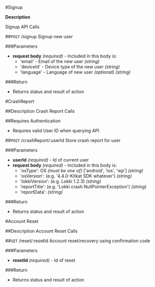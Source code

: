 #Signup

**Description**

Signup API Calls


##`POST` /signup
Signup new user

###Parameters
- **request body** _(required)_ - Included in this body is:
	- 'email' - Email of the new user _(string)_
	- 'deviceId' - Device type of the new user _(string)_
	- 'language' - Language of new user _(optional)_ _(string)_

###Return
- Returns status and result of action


#CrashReport

##Description
Crash Report Calls

##Requires Authentication
* Requires valid User ID when querying API


##`POST` /crashReport/:userId
Store crash report for user

###Parameters
- **userId** _(required)_ - Id of current user
- **request body** _(required)_ - Included in this body is:
	- 'osType': OS _(must be one of)_ ['android', 'ios', 'wp'] _(string)_
	- 'osVersion': (e.g. '4.4.0-Kitkat SDK whatever') _(string)_
	- 'lokkiVersion': (e.g. Lokki 1.2.3) _(string)_
	- 'reportTitle':  (e.g. 'Lokki crash NullPointerException') _(string)_
	- 'reportData': _(string)_

###Return
- Returns status and result of action


#Account Reset

##Description
Account Reset Calls


##`GET` /reset/:resetId
Account reset/recovery using confirmation code

###Parameters
- **resetId** _(required)_ - Id of reset

###Return
- Returns status and result of action

